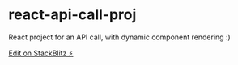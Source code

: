 # react-api-call-proj

React project for an API call, with dynamic component rendering :)

[Edit on StackBlitz ⚡️](https://stackblitz.com/edit/react-api-service-inctml)
